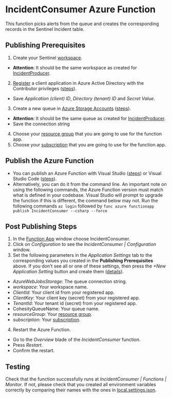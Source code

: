 # IncidentConsumer Azure Function
This function picks alerts from the queue and creates the corresponding records in the Sentinel Incident table.

## Publishing Prerequisites
1. Create your Sentinel [workspace](https://portal.azure.com/#view/HubsExtension/BrowseResource/resourceType/microsoft.securityinsightsarg%2Fsentinel).
* __Attention__: It should be the same workspace as created for [IncidentProducer](https://raw.githubusercontent.com/cohesity/Azure-Sentinel/CohesitySecurity.internal/DataConnectors/CohesitySecurity/Helios2Sentinel/IncidentProducer/readme.md).
2. [Register](https://portal.azure.com/#view/Microsoft_AAD_IAM/ActiveDirectoryMenuBlade/~/RegisteredApps) a client application in Azure Active Directory with the Contributor privileges ([steps](https://learn.microsoft.com/en-us/azure/healthcare-apis/register-application)).
* Save _Application (client) ID_, _Directory (tenant) ID_ and _Secret Value_.
3. Create a new queue in [Azure Storage Accounts](https://portal.azure.com/#view/HubsExtension/BrowseResource/resourceType/Microsoft.Storage%2FStorageAccounts) ([steps](https://learn.microsoft.com/en-us/azure/storage/queues/storage-quickstart-queues-portal)).
* __Attention__: It should be the same queue as created for [IncidentProducer](https://raw.githubusercontent.com/cohesity/Azure-Sentinel/CohesitySecurity.internal/DataConnectors/CohesitySecurity/Helios2Sentinel/IncidentProducer/readme.md).
* Save the connection string
4. Choose your [resource group](https://portal.azure.com/#view/HubsExtension/BrowseResourceGroups) that you are going to use for the function app.
5. Choose your [subscription](https://portal.azure.com/#view/Microsoft_Azure_Billing/SubscriptionsBlade) that you are going to use for the function app.

## Publish the Azure Function
* You can publish an Azure Function with Visual Studio ([steps](https://learn.microsoft.com/en-us/azure/azure-functions/functions-develop-vs?tabs=in-process#publish-to-azure)) or Visual Studio Code ([steps](https://learn.microsoft.com/en-us/azure/azure-functions/functions-develop-vs-code?tabs=csharp#publish-to-azure)).
* Alternatively, you can do it from the command line. An important note on using the following commands, the Azure Function version must match what is defined in your codebase. Visual Studio will prompt to upgrade the function if this is different, the command below may not.
Run the following commands
``az login``
followed by
``func azure functionapp publish IncidentConsumer --csharp --force``

## Post Publishing Steps
1. In the [Function App](https://portal.azure.com/#view/HubsExtension/BrowseResource/resourceType/Microsoft.Web%2Fsites/kind/functionapp) window choose IncidentConsumer.
2. Click on _Configuration_ to see the _IncidentConsumer | Configuration_ window.
3. Set the following parameters in the _Application Settings_ tab to the corresponding values you created in the __Publishing Prerequisites__ above. If you don't see all or one of these settings, then press the _+New Application Setting_ button and create them ([details](https://learn.microsoft.com/en-us/azure/app-service/configure-common?tabs=portal)). 
* _AzureWebJobsStorage_: The queue connection string.
* _workspace_: Your workspace name.
* _ClientId_: Your client id from your registered app.
* _ClientKey_:  Your client key (secret) from your registered app.
* _TenantId_:  Your tenant id (secret) from your registered app.
* CohesityQueueName:  Your queue name.
* _resourceGroup_: Your [resource group](https://portal.azure.com/#view/HubsExtension/BrowseResourceGroups).
* _subscription_: Your [subscription](https://portal.azure.com/#view/Microsoft_Azure_Billing/SubscriptionsBlade).
4. Restart the Azure Function.
* Go to the _Overview_ blade of the _IncidentConsumer_ function.
* Press _Restart_.
* Confirm the restart.

## Testing
Check that the function successfully runs at  _IncidentConsumer | Functions | Monitor_. If not, please check that you created all environment variables correctly by comparing their names with the ones in [local.settings.json](https://github.com/cohesity/Azure-Sentinel/blob/CohesitySecurity.internal/DataConnectors/CohesitySecurity/Helios2Sentinel/IncidentConsumer/local.settings.json).
